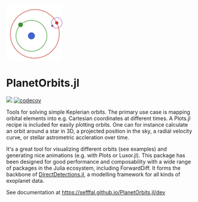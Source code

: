 <img height=150 src="docs/src/assets/logo.png"/>

# PlanetOrbits.jl

[![](https://img.shields.io/badge/docs-dev-blue.svg)](https://sefffal.github.io/PlanetOrbits.jl/dev)
[![codecov](https://codecov.io/gh/sefffal/PlanetOrbits.jl/branch/master/graph/badge.svg?token=QLTCBWVV98)](https://codecov.io/gh/sefffal/PlanetOrbits.jl)

Tools for solving simple Keplerian orbits. 
The primary use case is mapping orbital elements into e.g. Cartesian coordinates at different times.
A Plots.jl recipe is included for easily plotting orbits.
One can for instance calculate an orbit around a star in 3D, a projected position in the sky, a radial velocity curve, or stellar astrometric accleration over time.

It's a great tool for visualizing different orbits (see examples) and generating nice animations (e.g. with Plots or Luxor.jl).
This package has been designed for good performance and composability with a wide range of packages in the Julia ecosystem, including ForwardDiff. 
It forms the backbone of [DirectDetections.jl](https://github.com/sefffal/DirectDetections.jl), a modelling framework for all kinds of exoplanet data.

See documentation at https://sefffal.github.io/PlanetOrbits.jl/dev

